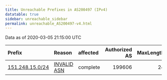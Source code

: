 ```yaml
---
title: Unreachable Prefixes in AS200497 (IPv4)
datatable: true
sidebar: unreachable_sidebar
permalink: unreachable_AS200497-v4.html
---
```


Data as of 2020-03-05 21:15:00 UTC


<div class="datatable-begin"></div>

| Prefix                                                   | Reason                                                                                                  | affected   |   Authorized AS |   MaxLength | Anchor                                         |   unreachable /24s |
|:---------------------------------------------------------|:--------------------------------------------------------------------------------------------------------|:-----------|----------------:|------------:|:-----------------------------------------------|-------------------:|
| [151.248.15.0/24](https://stat.ripe.net/151.248.15.0/24) | [INVALID ASN](https://rpki-validator.ripe.net/announcement-preview?asn=AS200497&prefix=151.248.15.0/24) | complete   |          199606 |          24 | [RIPE](unreachable_RIPE_NCC_RPKI_Root-v4.html) |                  1 |

<div class="datatable-end"></div>